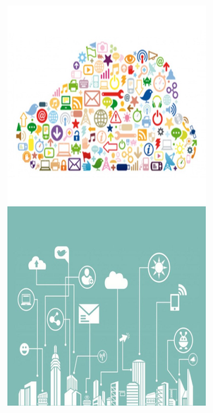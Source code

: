 <img height='450' width="450" src='./img/iot.jpg' />
<img height='450' width="450" src='./img/bigdata.jpg' />

